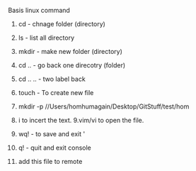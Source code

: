 Basis linux command 

1. cd - chnage folder (directory)
2. ls - list all directory
3. mkdir - make new folder (directory)
4. cd .. - go back one direcotry (folder)
5. cd .. .. - two label back
6. touch <fileName> - To create new file
7. mkdir -p //Users/homhumagain/Desktop/GitStuff/test/hom
8. i to incert the text.
9.vim/vi to open the file.
10. wq! - to save and exit '

10. q! - quit and exit console  
11. add this file to remote 
